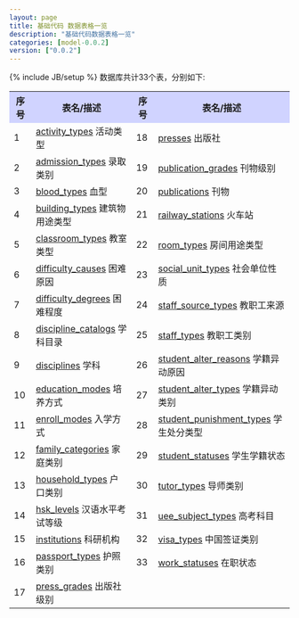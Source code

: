 ```yaml
---
layout: page
title: 基础代码 数据表格一览
description: "基础代码数据表格一览"
categories: [model-0.0.2]
version: ["0.0.2"]
---
```

{% include JB/setup %}
数据库共计33个表，分别如下:

<table class="table table-bordered table-striped table-condensed">
  <tr>
    <th style="background-color:#D0D3FF">序号</th>
    <th style="background-color:#D0D3FF">表名/描述</th>
    <th style="background-color:#D0D3FF">序号</th>
    <th style="background-color:#D0D3FF">表名/描述</th>
  </tr>
  <tr>
    <td>1</td>
    <td><a href="hb.html#activitytypes">activity_types</a> 活动类型</td>
    <td>18</td>
    <td><a href="hb.html#presses">presses</a> 出版社</td>
  </tr>
  <tr>
    <td>2</td>
    <td><a href="hb.html#admissiontypes">admission_types</a> 录取类别</td>
    <td>19</td>
    <td><a href="hb.html#publicationgrades">publication_grades</a> 刊物级别</td>
  </tr>
  <tr>
    <td>3</td>
    <td><a href="hb.html#bloodtypes">blood_types</a> 血型</td>
    <td>20</td>
    <td><a href="hb.html#publications">publications</a> 刊物</td>
  </tr>
  <tr>
    <td>4</td>
    <td><a href="hb.html#buildingtypes">building_types</a> 建筑物用途类型</td>
    <td>21</td>
    <td><a href="hb.html#railwaystations">railway_stations</a> 火车站</td>
  </tr>
  <tr>
    <td>5</td>
    <td><a href="hb.html#classroomtypes">classroom_types</a> 教室类型</td>
    <td>22</td>
    <td><a href="hb.html#roomtypes">room_types</a> 房间用途类型</td>
  </tr>
  <tr>
    <td>6</td>
    <td><a href="hb.html#difficultycauses">difficulty_causes</a> 困难原因</td>
    <td>23</td>
    <td><a href="hb.html#socialunittypes">social_unit_types</a> 社会单位性质</td>
  </tr>
  <tr>
    <td>7</td>
    <td><a href="hb.html#difficultydegrees">difficulty_degrees</a> 困难程度</td>
    <td>24</td>
    <td><a href="hb.html#staffsourcetypes">staff_source_types</a> 教职工来源</td>
  </tr>
  <tr>
    <td>8</td>
    <td><a href="hb.html#disciplinecatalogs">discipline_catalogs</a> 学科目录</td>
    <td>25</td>
    <td><a href="hb.html#stafftypes">staff_types</a> 教职工类别</td>
  </tr>
  <tr>
    <td>9</td>
    <td><a href="hb.html#disciplines">disciplines</a> 学科</td>
    <td>26</td>
    <td><a href="hb.html#studentalterreasons">student_alter_reasons</a> 学籍异动原因</td>
  </tr>
  <tr>
    <td>10</td>
    <td><a href="hb.html#educationmodes">education_modes</a> 培养方式</td>
    <td>27</td>
    <td><a href="hb.html#studentaltertypes">student_alter_types</a> 学籍异动类别</td>
  </tr>
  <tr>
    <td>11</td>
    <td><a href="hb.html#enrollmodes">enroll_modes</a> 入学方式</td>
    <td>28</td>
    <td><a href="hb.html#studentpunishmenttypes">student_punishment_types</a> 学生处分类型</td>
  </tr>
  <tr>
    <td>12</td>
    <td><a href="hb.html#familycategories">family_categories</a> 家庭类别</td>
    <td>29</td>
    <td><a href="hb.html#studentstatuses">student_statuses</a> 学生学籍状态</td>
  </tr>
  <tr>
    <td>13</td>
    <td><a href="hb.html#householdtypes">household_types</a> 户口类别</td>
    <td>30</td>
    <td><a href="hb.html#tutortypes">tutor_types</a> 导师类别</td>
  </tr>
  <tr>
    <td>14</td>
    <td><a href="hb.html#hsklevels">hsk_levels</a> 汉语水平考试等级</td>
    <td>31</td>
    <td><a href="hb.html#ueesubjecttypes">uee_subject_types</a> 高考科目</td>
  </tr>
  <tr>
    <td>15</td>
    <td><a href="hb.html#institutions">institutions</a> 科研机构</td>
    <td>32</td>
    <td><a href="hb.html#visatypes">visa_types</a> 中国签证类别</td>
  </tr>
  <tr>
    <td>16</td>
    <td><a href="hb.html#passporttypes">passport_types</a> 护照类别</td>
    <td>33</td>
    <td><a href="hb.html#workstatuses">work_statuses</a> 在职状态</td>
  </tr>
  <tr>
    <td>17</td>
    <td><a href="hb.html#pressgrades">press_grades</a> 出版社级别</td>
    <td></td>
    <td></td>
  </tr>
</table>
